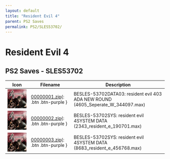 ```yaml
---
layout: default
title: "Resident Evil 4"
parent: PS2 Saves
permalink: PS2/SLES53702/
---
```

# Resident Evil 4

## PS2 Saves - SLES53702

| Icon | Filename | Description |
|------|----------|-------------|
| ![Resident Evil 4](icon0.png) | [00000001.zip](00000001.zip){: .btn .btn-purple } | BESLES-53702DATA03: resident evil 403 ADA NEW ROUND (4605_Seperate_W_344097.max) |
| ![Resident Evil 4](icon0.png) | [00000002.zip](00000002.zip){: .btn .btn-purple } | BESLES-53702SYS: resident evil 4SYSTEM DATA (2343_resident_e_190701.max) |
| ![Resident Evil 4](icon0.png) | [00000003.zip](00000003.zip){: .btn .btn-purple } | BESLES-53702SYS: resident evil 4SYSTEM DATA (8683_resident_e_456768.max) |
